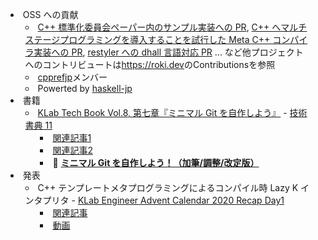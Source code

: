 <div class="content" style="list-style: inside;">


- OSS への貢献
    - [C++ 標準化委員会ペーパー内のサンプル実装への PR](https://github.com/PeterSommerlad/SC22WG21_Papers/pull/5), [C++ へマルチステージプログラミングを導入することを試行した Meta C++ コンパイラ実装への PR](https://github.com/meta-cpp/clang/pull/1), [restyler への dhall 言語対応 PR](https://github.com/restyled-io/restylers/pull/96) ... など他プロジェクトへのコントリビュートは<https://roki.dev>のContributionsを参照
    - [cpprefjp](https://github.com/cpprefjp)メンバー
    - Powerted by [haskell-jp](https://haskell.jp/blog/posts/links.html#:~:text=%E3%83%A1%E3%83%A2%20by%20matsubara0507-,roki.log,-by%20Roki) 
- 書籍
    - [KLab Tech Book Vol.8, 第七章『ミニマル Git を自作しよう』](https://techbookfest.org/product/6185615265628160) - [技術書典 11](https://techbookfest.org/event/tbf11)
        - [関連記事1](https://roki.dev/roki.log/2021/07/10/SelfMadeTinyGit/index.html)
        - [関連記事2](https://www.klab.com/jp/blog/tech/2021/tbf11.html)
        - :star2: **[ミニマル Git を自作しよう！（加筆/調整/改定版）](https://note.com/_roki/)**
- 発表
    - C++ テンプレートメタプログラミングによるコンパイル時 Lazy K インタプリタ - [KLab Engineer Advent Calendar 2020 Recap Day1](https://klab-fukuoka-meetup.connpass.com/event/199452/)
        - [関連記事](https://roki.dev/roki.log/2020/12/16/CompileTimeLazyKWithCXXTemplateMetaProgramming/index.html)
        - [動画](https://www.youtube.com/watch?v=OTYsKSZNbZc&feature=emb_title&ab_channel=klab_tech)

</div>
